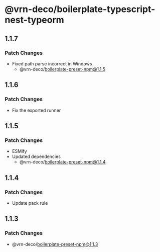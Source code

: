 # @vrn-deco/boilerplate-typescript-nest-typeorm

## 1.1.7

### Patch Changes

- Fixed path parse incorrect in Windows
  - @vrn-deco/boilerplate-preset-npm@1.1.5

## 1.1.6

### Patch Changes

- Fix the exported runner

## 1.1.5

### Patch Changes

- ESMify
- Updated dependencies
  - @vrn-deco/boilerplate-preset-npm@1.1.4

## 1.1.4

### Patch Changes

- Update pack rule

## 1.1.3

### Patch Changes

- @vrn-deco/boilerplate-preset-npm@1.1.3
